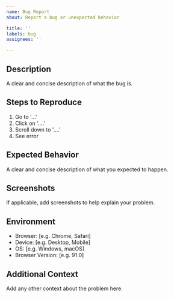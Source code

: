 ```yaml
---
name: Bug Report
about: Report a bug or unexpected behavior

title: ''
labels: bug
assignees: ''

---
```


## Description

A clear and concise description of what the bug is.

## Steps to Reproduce

1. Go to '...'
2. Click on '....'
3. Scroll down to '....'
4. See error

## Expected Behavior

A clear and concise description of what you expected to happen.

## Screenshots

If applicable, add screenshots to help explain your problem.

## Environment

- Browser: [e.g. Chrome, Safari]
- Device: [e.g. Desktop, Mobile]
- OS: [e.g. Windows, macOS]
- Browser Version: [e.g. 91.0]

## Additional Context

Add any other context about the problem here.
